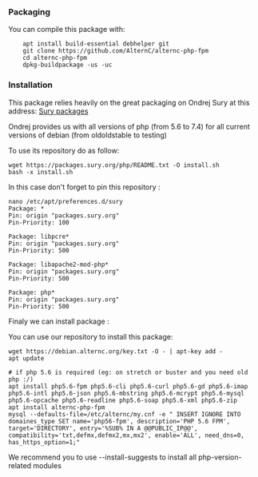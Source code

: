 ### Packaging ###

You can compile this package with:

```
    apt install build-essential debhelper git
    git clone https://github.com/AlternC/alternc-php-fpm
    cd alternc-php-fpm
    dpkg-buildpackage -us -uc
```

### Installation ###

This package relies heavily on the great packaging on Ondrej Sury at this address: [Sury packages](https://deb.sury.org/)

Ondrej provides us with all versions of php (from 5.6 to 7.4) for all current versions of debian (from oldoldstable to testing)

To use its repository do as follow:

```
wget https://packages.sury.org/php/README.txt -O install.sh
bash -x install.sh
```

In this case don't forget to pin this repository :
```
nano /etc/apt/preferences.d/sury
Package: *
Pin: origin "packages.sury.org"
Pin-Priority: 100

Package: libpcre*
Pin: origin "packages.sury.org"
Pin-Priority: 500

Package: libapache2-mod-php*
Pin: origin "packages.sury.org"
Pin-Priority: 500

Package: php*
Pin: origin "packages.sury.org"
Pin-Priority: 500
```

Finaly we can install package :


You can use our repository to install this package:

```
wget https://debian.alternc.org/key.txt -O - | apt-key add - 
apt update

# if php 5.6 is required (eg: on stretch or buster and you need old php :/)
apt install php5.6-fpm php5.6-cli php5.6-curl php5.6-gd php5.6-imap php5.6-intl php5.6-json php5.6-mbstring php5.6-mcrypt php5.6-mysql php5.6-opcache php5.6-readline php5.6-soap php5.6-xml php5.6-zip
apt install alternc-php-fpm
mysql --defaults-file=/etc/alternc/my.cnf -e " INSERT IGNORE INTO domaines_type SET name='php56-fpm', description='PHP 5.6 FPM', target='DIRECTORY', entry='%SUB% IN A @@PUBLIC_IP@@', compatibility='txt,defmx,defmx2,mx,mx2', enable='ALL', need_dns=0, has_https_option=1;"
```

We recommend you to use --install-suggests to install all php-version-related modules

